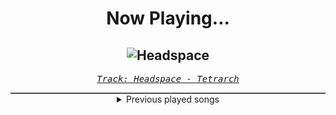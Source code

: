 <div align="center"> 
<h1>Now Playing...</h1>

![Headspace](https://i.scdn.co/image/ab67616d00001e02fd0e05395de69a6a1426916d)
--
_<samp><a href="https://open.spotify.com/track/2mhadCMFroFLXw5gd4xvXo">Track: Headspace - Tetrarch</a></samp>_

<div style="border: 1px #4B5054 solid"></div>
<details>
  <summary>
    Previous played songs
  </summary>
  <table>
    <thead>
      <tr>
        <th>
          Artist
        </th>
        <th>
          Song
        </th>
        <th>
          Link
        </th>
      </tr>
    </thead>
    <tbody>
      <tr><td>Tetrarch</td><td>Headspace</td><td><a href="https://open.spotify.com/track/2mhadCMFroFLXw5gd4xvXo">https://open.spotify.com/track/2mhadCMFroFLXw5gd4xvXo</a></td></tr><tr><td>Tetrarch</td><td>Best of Luck</td><td><a href="https://open.spotify.com/track/7HE7GnLJcM4gmCcEhQyJqF">https://open.spotify.com/track/7HE7GnLJcM4gmCcEhQyJqF</a></td></tr><tr><td>Tetrarch</td><td>The Ugly Side of Me</td><td><a href="https://open.spotify.com/track/5lB3HjnPD2ynRnmzhEjnYC">https://open.spotify.com/track/5lB3HjnPD2ynRnmzhEjnYC</a></td></tr><tr><td>Tetrarch</td><td>Live Not Fantasize</td><td><a href="https://open.spotify.com/track/7Ju5AtDclnPx4sDpmu4iXK">https://open.spotify.com/track/7Ju5AtDclnPx4sDpmu4iXK</a></td></tr><tr><td>Tetrarch</td><td>Crawl</td><td><a href="https://open.spotify.com/track/50geu2cBQaFaEzahsuvCoZ">https://open.spotify.com/track/50geu2cBQaFaEzahsuvCoZ</a></td></tr><tr><td>Tetrarch</td><td>Erase</td><td><a href="https://open.spotify.com/track/6OPr8DdmdI1DMINnqD9Dut">https://open.spotify.com/track/6OPr8DdmdI1DMINnqD9Dut</a></td></tr><tr><td>Tetrarch</td><td>Cold</td><td><a href="https://open.spotify.com/track/4P4qeVSprHWu1jt3uPZb4V">https://open.spotify.com/track/4P4qeVSprHWu1jt3uPZb4V</a></td></tr><tr><td>Tetrarch</td><td>Anything Like Myself</td><td><a href="https://open.spotify.com/track/7A8VQqrpJVld15zzPjV2vU">https://open.spotify.com/track/7A8VQqrpJVld15zzPjV2vU</a></td></tr><tr><td>Tetrarch</td><td>The Only Thing I've Got</td><td><a href="https://open.spotify.com/track/2ZlWWh8OMxlhLanJG2na5E">https://open.spotify.com/track/2ZlWWh8OMxlhLanJG2na5E</a></td></tr><tr><td>Tetrarch</td><td>Never Again (Parasite)</td><td><a href="https://open.spotify.com/track/0cliyQhzVjJdSzOrmlHFyp">https://open.spotify.com/track/0cliyQhzVjJdSzOrmlHFyp</a></td></tr><tr><td>Tetrarch</td><td>Headspace</td><td><a href="https://open.spotify.com/track/2mhadCMFroFLXw5gd4xvXo">https://open.spotify.com/track/2mhadCMFroFLXw5gd4xvXo</a></td></tr><tr><td>Tetrarch</td><td>Best of Luck</td><td><a href="https://open.spotify.com/track/7HE7GnLJcM4gmCcEhQyJqF">https://open.spotify.com/track/7HE7GnLJcM4gmCcEhQyJqF</a></td></tr><tr><td>Tetrarch</td><td>The Ugly Side of Me</td><td><a href="https://open.spotify.com/track/5lB3HjnPD2ynRnmzhEjnYC">https://open.spotify.com/track/5lB3HjnPD2ynRnmzhEjnYC</a></td></tr><tr><td>Tetrarch</td><td>Live Not Fantasize</td><td><a href="https://open.spotify.com/track/7Ju5AtDclnPx4sDpmu4iXK">https://open.spotify.com/track/7Ju5AtDclnPx4sDpmu4iXK</a></td></tr><tr><td>Tetrarch</td><td>Crawl</td><td><a href="https://open.spotify.com/track/50geu2cBQaFaEzahsuvCoZ">https://open.spotify.com/track/50geu2cBQaFaEzahsuvCoZ</a></td></tr><tr><td>Tetrarch</td><td>Erase</td><td><a href="https://open.spotify.com/track/6OPr8DdmdI1DMINnqD9Dut">https://open.spotify.com/track/6OPr8DdmdI1DMINnqD9Dut</a></td></tr><tr><td>Tetrarch</td><td>Cold</td><td><a href="https://open.spotify.com/track/4P4qeVSprHWu1jt3uPZb4V">https://open.spotify.com/track/4P4qeVSprHWu1jt3uPZb4V</a></td></tr><tr><td>Tetrarch</td><td>Anything Like Myself</td><td><a href="https://open.spotify.com/track/7A8VQqrpJVld15zzPjV2vU">https://open.spotify.com/track/7A8VQqrpJVld15zzPjV2vU</a></td></tr><tr><td>Tetrarch</td><td>The Only Thing I've Got</td><td><a href="https://open.spotify.com/track/2ZlWWh8OMxlhLanJG2na5E">https://open.spotify.com/track/2ZlWWh8OMxlhLanJG2na5E</a></td></tr><tr><td>Tetrarch</td><td>Never Again (Parasite)</td><td><a href="https://open.spotify.com/track/0cliyQhzVjJdSzOrmlHFyp">https://open.spotify.com/track/0cliyQhzVjJdSzOrmlHFyp</a></td></tr>
    </tbody>
  </table>
</details>

</div>
